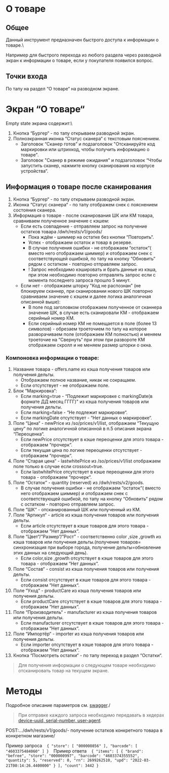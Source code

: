 # О товаре
## Общее
Данный инструмент предназначен быстрого доступа к информации о товаре.\

Например для быстрого перехода из любого раздела через разводной экран к информации о товаре, если у покупателя появился вопрос.

## Точки входа
По тапу на раздел “О товаре“ на разводном экране.

# Экран “О товаре“
Empty state экрана содержит:\

1. Кнопка “Бургер“ - по тапу открываем разводной экран.
2. Полноэкранная иконка “Статус сканера“ с текстовым пояснением.
    - Заголовок “Сканер готов” и подзаголовок "Отсканируйте код маркировки или штрихкод, чтобы получить информацию о товаре".
    - Заголовок "Сканер в режиме ожидания" и подзаголовок “Чтобы запустить сканер, нажмите кнопку сканирования на корпусе устройства“.

## Информация о товаре после сканирования
1. Кнопка “Бургер“ - по тапу открываем разводной экран.
2. Иконка “Статус сканера“ - по тапу отображем снек с пояснением состояния сканера.
3. Информация о товаре - после сканирования ШК или КМ товара, сравниваем полученное значение с кэшем:
    - Если есть совпадение - отправляем запрос на получение остатков товара /dwh/rests/v1/goods/
        - Пока ждём - шиммер на остатке без кнопки “Повторить“.
        - Успех - отображаем остаток и товар в резерве.
        - В случае получения ошибки - не отображаем “остаток“( вместо него отображаем шиммер) и отображаем снек с соответствующей ошибкой, по тапу на кнопку “Обновить“ рядом с остатком - повторно отправляем запрос.
        - ! Запрос необходимо кэшировать и брать данные из кэша, при этом необходимо повторно отправлять запрос если с момента последнего запроса прошло 5 минут.
    - Если нет - отображаем шторку "Код не распознан" (не блокируем сканнер, при сканировании нового ШК повторно сравниваем значение с кэшем и далее логика аналогичная описанной выше):
        - В поле под заголовком отображаем полученное от сканнера значение ШК, в случае есть сканировали КМ - отображаем серийный номер КМ.
        - Если серийный номер КМ не помещается в поле (более 13 символов) - обрезаем троеточием по тапу на которое разворачиваем поле (отображаем КМ полностью) и меняем троеточие на “Свернуть“ при этом при развороте КМ отображаем скролл и не меняем размер шторки о окна.

### Компоновка информации о товаре:
1. Название товара - offers.name из кэша получения товаров или получения дельты.
    - Отображаем полное название, никак не сокращаем.
    - Если отсутствует - не отображаем поле.
2. Блок “Маркировка“:
    - Если marking=true - “Подлежит маркировке с markingDate(в формате ДД месяц ГГГГ)" из кэша получения товаров или получения дельты.
    - Если marking=false - “Не подлежит маркировке“.
    - Если markingDate отсутствует - “Нет данных о маркировке“.
3. Поле “Цена“ - newPrice из /so/prices/v1/list, отображаем “Текущую цену“ по логике аналогичной описанной в п.5 описания экрана “Переоценка“.
    - Если newPrice отсутствует в кэше переоценки для этого товара - отображаем “прочерк“.
    - Если текущая цена по логике переоценки отсутствует - отображаем “прочерк“.
4. Поле “Старая цена“ - lastwhitePrice из /so/prices/v1/list отображаем поле только в случае если crossout=true.
    - Если lastwhitePrice отсутствует в кэше переоценки для этого товара - отображаем “прочерк“.
5. Поле “Остаток” - quantity (reserved) из /dwh/rests/v2/goods.
    - В случае получения ошибки - не отображаем “остаток“( вместо него отображаем шиммер) и отображаем снек с соответствующей ошибкой, по тапу на кнопку “Обновить“ рядом с остатком - повторно отправляем запрос.
6. Поле “ШК“ - отсканированный ШК или полученный из КМ.
7. Поле “Артикул“ - article из кэша получения товаров или получения дельты.
    - Если article отсутствует в кэше товаров для этого товара - отображаем “Нет данных“.
8. Поле “Цвет“/”Размер”/”Рост” - соответственно color ,size ,growth из кэша товаров или получения дельты.(получение товаров= синхронизация при выборе города, получение дельты=обновление этих данных на следующий день).
    - Если color,size ,growth отсутствует в кэше товаров для этого товара - отображаем “Нет данных“.
9. Поле “Состав“ - consist из кэша получения товаров или получения дельты.
    - Если consist отсутствует в кэше товаров для этого товара - отображаем “Нет данных“.
10. Поле “Уход“ - productCare из кэша получения товаров или получения дельты.
    - Если productCare отсутствует в кэше товаров для этого товара - отображаем “Нет данных“.
11. Поле “Производитель“ - manufacturer из кэша получения товаров или получения дельты.
    - Если manufacturer отсутствует в кэше товаров для этого товара - отображаем “Нет данных“.
12. Поле “Импортёр“ - importer из кэша получения товаров или получения дельты.
    - Если importer отсутствует в кэше товаров для этого товара - отображаем “Нет данных“.
13. Кнопка “Посмотреть остатки“ - по тапу переход в раздел “Остатки“.

> Для получения информации о следующем товаре необходимо отсканировать товар на текущем экране.

# Методы
Подробное описание параметров см. [swagger](https://github.com/surfstudio/melon-fashion-group-swagger)./

> При отправке каждого запроса необходимо передавать в хедерах [device-uuid, serial-number, user-agent](https://wiki.surfstudio.ru/x/1kZD).

POST:…/dwh/rests/v1/goods/- получение остатков конкретного товара в конкретном магазине/

Пример запроса
` ` `
{
    "store": [
        "000000856"
    ],
    "barcode": [
        "4603375484060"
    ]
}
` ` `
Пример ответа
` ` `
{
    "items": [
        {
            "brand": "befree",
            "store": "000000997",
            "barcode": "4603374355552",
            "quantity": 5,
            "reserved": 0,
            "rn": 2699262510,
            "upd": "2022-03-21T00:14:26.4400000"
        }
    ],
    "count": 3442
}
` ` `